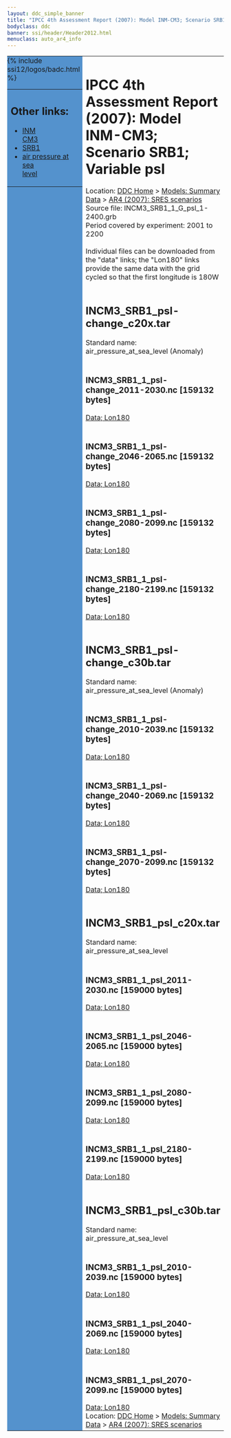 ```yaml
---
layout: ddc_simple_banner
title: "IPCC 4th Assessment Report (2007): Model INM-CM3; Scenario SRB1; Variable psl"
bodyclass: ddc
banner: ssi/header/Header2012.html
menuclass: auto_ar4_info
---
```



<table width="100%" border="0" cellspacing="0" cellpadding="0" style="border-collapse: collapse;">
<tr style="margin:0;padding:0;border:0;">
<td style="margin:0;padding:0;border:0;height:1pt;width:150pt;background:#5492CD;" valign="top" >

<div id="lh-col2" class="auto_ar4_info">
<table class="menumain" bgcolor="#5492CD" cellspacing="0" width="100%" border="0">
<tr><td>
<h2> Other links:</h2>
<ul>
<li><a href="/auto/ar4/model-INM-CM3.html">INM<br/>CM3</a></li>
<li><a href="/auto/ar4/scenario-SRB1.html">SRB1</a></li>
<li><a href="/auto/ar4/var-air_pressure_at_sea_level.html">air pressure at sea<br/> level</a></li>
</ul>
</td></tr>
{% include ssi12/logos/badc.html %}
</table>
</div>
</td>
<td><h1>IPCC 4th Assessment Report (2007): Model INM-CM3; Scenario SRB1; Variable psl</h1>

<!-- Breadcrumb1 -->
<div id="breadcrumb1" align="left">
Location: <a href="/index.html">DDC Home</a> > <a href="/sim/gcm_clim/">Models: Summary Data</a>
> <a href="/sim/gcm_clim/SRES_AR4/index.html">AR4 (2007): SRES scenarios</a>
</div>
<!-- End of Breadcrumb1 -->Source file: INCM3_SRB1_1_G_psl_1-2400.grb
<br/>
Period covered by experiment: 2001 to 2200<br/>
<br/>Individual files can be downloaded from the "data" links; the "Lon180" links provide the same data
         with the grid cycled so that the first longitude is 180W<br/>
<br/><h2>INCM3_SRB1_psl-change_c20x.tar</h2>
Standard name: air_pressure_at_sea_level (Anomaly)<br>
<br/><h3>INCM3_SRB1_1_psl-change_2011-2030.nc [159132 bytes]</h3>
<a href="http://apps.ipcc-data.org/cgi-bin/downl/ar4_nc/psl/INCM3_SRB1_1_psl-change_2011-2030.nc">Data; </a><a href="http://apps.ipcc-data.org/cgi-bin/downl/ar4_nc/psl/INCM3_SRB1_1_psl-change_2011-2030.cyto180.nc"> Lon180</a><br/>
<br/><h3>INCM3_SRB1_1_psl-change_2046-2065.nc [159132 bytes]</h3>
<a href="http://apps.ipcc-data.org/cgi-bin/downl/ar4_nc/psl/INCM3_SRB1_1_psl-change_2046-2065.nc">Data; </a><a href="http://apps.ipcc-data.org/cgi-bin/downl/ar4_nc/psl/INCM3_SRB1_1_psl-change_2046-2065.cyto180.nc"> Lon180</a><br/>
<br/><h3>INCM3_SRB1_1_psl-change_2080-2099.nc [159132 bytes]</h3>
<a href="http://apps.ipcc-data.org/cgi-bin/downl/ar4_nc/psl/INCM3_SRB1_1_psl-change_2080-2099.nc">Data; </a><a href="http://apps.ipcc-data.org/cgi-bin/downl/ar4_nc/psl/INCM3_SRB1_1_psl-change_2080-2099.cyto180.nc"> Lon180</a><br/>
<br/><h3>INCM3_SRB1_1_psl-change_2180-2199.nc [159132 bytes]</h3>
<a href="http://apps.ipcc-data.org/cgi-bin/downl/ar4_nc/psl/INCM3_SRB1_1_psl-change_2180-2199.nc">Data; </a><a href="http://apps.ipcc-data.org/cgi-bin/downl/ar4_nc/psl/INCM3_SRB1_1_psl-change_2180-2199.cyto180.nc"> Lon180</a><br/>
<br/><h2>INCM3_SRB1_psl-change_c30b.tar</h2>
Standard name: air_pressure_at_sea_level (Anomaly)<br>
<br/><h3>INCM3_SRB1_1_psl-change_2010-2039.nc [159132 bytes]</h3>
<a href="http://apps.ipcc-data.org/cgi-bin/downl/ar4_nc/psl/INCM3_SRB1_1_psl-change_2010-2039.nc">Data; </a><a href="http://apps.ipcc-data.org/cgi-bin/downl/ar4_nc/psl/INCM3_SRB1_1_psl-change_2010-2039.cyto180.nc"> Lon180</a><br/>
<br/><h3>INCM3_SRB1_1_psl-change_2040-2069.nc [159132 bytes]</h3>
<a href="http://apps.ipcc-data.org/cgi-bin/downl/ar4_nc/psl/INCM3_SRB1_1_psl-change_2040-2069.nc">Data; </a><a href="http://apps.ipcc-data.org/cgi-bin/downl/ar4_nc/psl/INCM3_SRB1_1_psl-change_2040-2069.cyto180.nc"> Lon180</a><br/>
<br/><h3>INCM3_SRB1_1_psl-change_2070-2099.nc [159132 bytes]</h3>
<a href="http://apps.ipcc-data.org/cgi-bin/downl/ar4_nc/psl/INCM3_SRB1_1_psl-change_2070-2099.nc">Data; </a><a href="http://apps.ipcc-data.org/cgi-bin/downl/ar4_nc/psl/INCM3_SRB1_1_psl-change_2070-2099.cyto180.nc"> Lon180</a><br/>
<br/><h2>INCM3_SRB1_psl_c20x.tar</h2>
Standard name: air_pressure_at_sea_level<br>
<br/><h3>INCM3_SRB1_1_psl_2011-2030.nc [159000 bytes]</h3>
<a href="http://apps.ipcc-data.org/cgi-bin/downl/ar4_nc/psl/INCM3_SRB1_1_psl_2011-2030.nc">Data; </a><a href="http://apps.ipcc-data.org/cgi-bin/downl/ar4_nc/psl/INCM3_SRB1_1_psl_2011-2030.cyto180.nc"> Lon180</a><br/>
<br/><h3>INCM3_SRB1_1_psl_2046-2065.nc [159000 bytes]</h3>
<a href="http://apps.ipcc-data.org/cgi-bin/downl/ar4_nc/psl/INCM3_SRB1_1_psl_2046-2065.nc">Data; </a><a href="http://apps.ipcc-data.org/cgi-bin/downl/ar4_nc/psl/INCM3_SRB1_1_psl_2046-2065.cyto180.nc"> Lon180</a><br/>
<br/><h3>INCM3_SRB1_1_psl_2080-2099.nc [159000 bytes]</h3>
<a href="http://apps.ipcc-data.org/cgi-bin/downl/ar4_nc/psl/INCM3_SRB1_1_psl_2080-2099.nc">Data; </a><a href="http://apps.ipcc-data.org/cgi-bin/downl/ar4_nc/psl/INCM3_SRB1_1_psl_2080-2099.cyto180.nc"> Lon180</a><br/>
<br/><h3>INCM3_SRB1_1_psl_2180-2199.nc [159000 bytes]</h3>
<a href="http://apps.ipcc-data.org/cgi-bin/downl/ar4_nc/psl/INCM3_SRB1_1_psl_2180-2199.nc">Data; </a><a href="http://apps.ipcc-data.org/cgi-bin/downl/ar4_nc/psl/INCM3_SRB1_1_psl_2180-2199.cyto180.nc"> Lon180</a><br/>
<br/><h2>INCM3_SRB1_psl_c30b.tar</h2>
Standard name: air_pressure_at_sea_level<br>
<br/><h3>INCM3_SRB1_1_psl_2010-2039.nc [159000 bytes]</h3>
<a href="http://apps.ipcc-data.org/cgi-bin/downl/ar4_nc/psl/INCM3_SRB1_1_psl_2010-2039.nc">Data; </a><a href="http://apps.ipcc-data.org/cgi-bin/downl/ar4_nc/psl/INCM3_SRB1_1_psl_2010-2039.cyto180.nc"> Lon180</a><br/>
<br/><h3>INCM3_SRB1_1_psl_2040-2069.nc [159000 bytes]</h3>
<a href="http://apps.ipcc-data.org/cgi-bin/downl/ar4_nc/psl/INCM3_SRB1_1_psl_2040-2069.nc">Data; </a><a href="http://apps.ipcc-data.org/cgi-bin/downl/ar4_nc/psl/INCM3_SRB1_1_psl_2040-2069.cyto180.nc"> Lon180</a><br/>
<br/><h3>INCM3_SRB1_1_psl_2070-2099.nc [159000 bytes]</h3>
<a href="http://apps.ipcc-data.org/cgi-bin/downl/ar4_nc/psl/INCM3_SRB1_1_psl_2070-2099.nc">Data; </a><a href="http://apps.ipcc-data.org/cgi-bin/downl/ar4_nc/psl/INCM3_SRB1_1_psl_2070-2099.cyto180.nc"> Lon180</a><br/>
<!-- Breadcrumb2 -->
<div id="breadcrumb2" align="left">
Location: <a href="/index.html">DDC Home</a> > <a href="/sim/gcm_clim/">Models: Summary Data</a>
> <a href="/sim/gcm_clim/SRES_AR4/index.html">AR4 (2007): SRES scenarios</a>
</div>
<!-- End of Breadcrumb2 --></td></tr></table>

